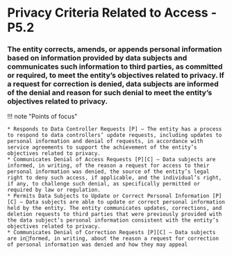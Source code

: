# Privacy Criteria Related to Access - P5.2


### The entity corrects, amends, or appends personal information based on information provided by data subjects and communicates such information to third parties, as committed or required, to meet the entity’s objectives related to privacy. If a request for correction is denied, data subjects are informed of the denial and reason for such denial to meet the entity’s objectives related to privacy.

!!! note "Points of focus"

    * Responds to Data Controller Requests [P] — The entity has a process to respond to data controllers’ update requests, including updates to personal information and denial of requests, in accordance with service agreements to support the achievement of the entity’s objectives related to privacy. 
    * Communicates Denial of Access Requests [P][C] — Data subjects are informed, in writing, of the reason a request for access to their personal information was denied, the source of the entity’s legal right to deny such access, if applicable, and the individual’s right, if any, to challenge such denial, as specifically permitted or required by law or regulation.
    * Permits Data Subjects to Update or Correct Personal Information [P][C] — Data subjects are able to update or correct personal information held by the entity. The entity communicates updates, corrections, and deletion requests to third parties that were previously provided with the data subject’s personal information consistent with the entity’s objectives related to privacy.
    * Communicates Denial of Correction Requests [P][C] — Data subjects are informed, in writing, about the reason a request for correction of personal information was denied and how they may appeal
